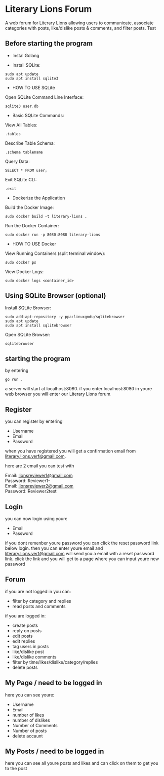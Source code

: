 # Literary Lions Forum

A web forum for Literary Lions allowing users to communicate, associate categories with posts, like/dislike posts & comments, and filter posts.
Test


## Before starting the program

- Instal Golang

- Install SQLite:
```
sudo apt update
sudo apt install sqlite3
```

- HOW TO USE SQLite

Open SQLite Command Line Interface:
```
sqlite3 user.db
```

- Basic SQLite Commands:

View All Tables:
```
.tables
```
Describe Table Schema:
```
.schema tablename
```
Query Data:
```
SELECT * FROM user;
```
Exit SQLite CLI:
```
.exit
```

- Dockerize the Application

Build the Docker Image:
```
sudo docker build -t literary-lions .
```
Run the Docker Container:
```
sudo docker run -p 8080:8080 literary-lions
```

- HOW TO USE Docker

View Running Containers (split terminal window):
```
sudo docker ps
```
View Docker Logs:
```
sudo docker logs <container_id>
```


## Using SQLite Browser (optional)

Install SQLite Browser:
```
sudo add-apt-repository -y ppa:linuxgndu/sqlitebrowser
sudo apt update
sudo apt install sqlitebrowser
```
Open SQLite Browser:
```
sqlitebrowser
```


## starting the program

by entering 
```
go run .
```

a server will start at localhost:8080.
if you enter localhost:8080 in youre web browser you will enter our Literary Lions forum.


## Register

you can register by entering 
- Username
- Email
- Password
  
when you have registered you will get a confirmation email from literary.lions.verf@gmail.com.

here are 2 email you can test with

Email: lionsreviewer1@gmail.com \
Password: Reviewer1- \
Email: lionsreviewer2@gmail.com  
Password: Reviewer2test


## Login

you can now login using youre

- Email
- Password

if you dont remenber youre password you can click the reset password link below login.
then you can enter youre email and literary.lions.verf@gmail.com will send you a email with a reset password link.
click the link and you will get to a page where you can input youre new password


## Forum

if you are not logged in you can:
- filter by category and replies
- read posts and comments 

if you are logged in:
- create posts
- reply on posts
- edit posts
- edit replies
- tag users in posts
- like/dislike post
- like/dislike comments
- filter by time/likes/dislike/category/replies
- delete posts

## My Page / need to be logged in

here you can see youre:
- Username
- Email
- number of likes
- number of dislikes
- Number of Comments
- Number of posts
- delete accaunt

## My Posts / need to be logged in

here you can see all youre posts and likes and can click on them to get you to the post

